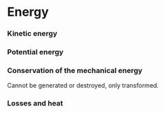 # Energy

### Kinetic energy

### Potential energy

### Conservation of the mechanical energy

Cannot be generated or destroyed, only transformed.

### Losses and heat